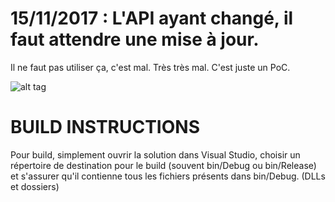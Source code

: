 # 15/11/2017 : L'API ayant changé, il faut attendre une mise à jour.

Il ne faut pas utiliser ça, c'est mal. Très très mal. C'est juste un PoC.

![alt tag](https://i.imgur.com/j2MJNYe.gif)


# BUILD INSTRUCTIONS
Pour build, simplement ouvrir la solution dans Visual Studio, choisir un répertoire de destination pour le build (souvent bin/Debug ou bin/Release) et s'assurer qu'il contienne tous les fichiers présents dans bin/Debug. (DLLs et dossiers)
